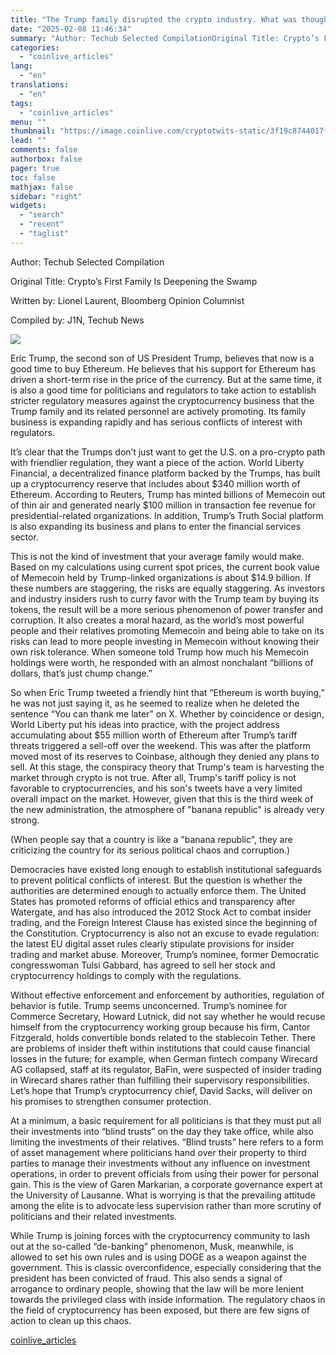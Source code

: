 ```yaml
---
title: "The Trump family disrupted the crypto industry. What was thought to be a \"reset\" turned out to be a deep quagmire."
date: "2025-02-08 11:46:34"
summary: "Author: Techub Selected CompilationOriginal Title: Crypto’s First Family Is Deepening the SwampWritten by: Lionel Laurent, Bloomberg Opinion ColumnistCompiled by: J1N, Techub News Eric Trump, the second son of US President Trump, believes that now is a good time to buy Ethereum. He believes that his support for Ethereum has driven..."
categories:
  - "coinlive_articles"
lang:
  - "en"
translations:
  - "en"
tags:
  - "coinlive_articles"
menu: ""
thumbnail: "https://image.coinlive.com/cryptotwits-static/3f19c8744017f0b0f728c7875a124b5e.jpg"
lead: ""
comments: false
authorbox: false
pager: true
toc: false
mathjax: false
sidebar: "right"
widgets:
  - "search"
  - "recent"
  - "taglist"
---
```


Author: Techub Selected Compilation

Original Title: Crypto’s First Family Is Deepening the Swamp

Written by: Lionel Laurent, Bloomberg Opinion Columnist

Compiled by: J1N, Techub News

![](https://img.jinse.cn/7347467_image3.png)

Eric Trump, the second son of US President Trump, believes that now is a good time to buy Ethereum. He believes that his support for Ethereum has driven a short-term rise in the price of the currency. But at the same time, it is also a good time for politicians and regulators to take action to establish stricter regulatory measures against the cryptocurrency business that the Trump family and its related personnel are actively promoting. Its family business is expanding rapidly and has serious conflicts of interest with regulators.

It’s clear that the Trumps don’t just want to get the U.S. on a pro-crypto path with friendlier regulation, they want a piece of the action. World Liberty Financial, a decentralized finance platform backed by the Trumps, has built up a cryptocurrency reserve that includes about $340 million worth of Ethereum. According to Reuters, Trump has minted billions of Memecoin out of thin air and generated nearly $100 million in transaction fee revenue for presidential-related organizations. In addition, Trump’s Truth Social platform is also expanding its business and plans to enter the financial services sector.

This is not the kind of investment that your average family would make. Based on my calculations using current spot prices, the current book value of Memecoin held by Trump-linked organizations is about $14.9 billion. If these numbers are staggering, the risks are equally staggering. As investors and industry insiders rush to curry favor with the Trump team by buying its tokens, the result will be a more serious phenomenon of power transfer and corruption. It also creates a moral hazard, as the world’s most powerful people and their relatives promoting Memecoin and being able to take on its risks can lead to more people investing in Memecoin without knowing their own risk tolerance. When someone told Trump how much his Memecoin holdings were worth, he responded with an almost nonchalant “billions of dollars, that’s just chump change.”

So when Eric Trump tweeted a friendly hint that “Ethereum is worth buying,” he was not just saying it, as he seemed to realize when he deleted the sentence “You can thank me later” on X. Whether by coincidence or design, World Liberty put his ideas into practice, with the project address accumulating about $55 million worth of Ethereum after Trump’s tariff threats triggered a sell-off over the weekend. This was after the platform moved most of its reserves to Coinbase, although they denied any plans to sell. At this stage, the conspiracy theory that Trump's team is harvesting the market through crypto is not true. After all, Trump's tariff policy is not favorable to cryptocurrencies, and his son's tweets have a very limited overall impact on the market. However, given that this is the third week of the new administration, the atmosphere of "banana republic" is already very strong.

(When people say that a country is like a "banana republic", they are criticizing the country for its serious political chaos and corruption.)

Democracies have existed long enough to establish institutional safeguards to prevent political conflicts of interest. But the question is whether the authorities are determined enough to actually enforce them. The United States has promoted reforms of official ethics and transparency after Watergate, and has also introduced the 2012 Stock Act to combat insider trading, and the Foreign Interest Clause has existed since the beginning of the Constitution. Cryptocurrency is also not an excuse to evade regulation: the latest EU digital asset rules clearly stipulate provisions for insider trading and market abuse. Moreover, Trump’s nominee, former Democratic congresswoman Tulsi Gabbard, has agreed to sell her stock and cryptocurrency holdings to comply with the regulations.

Without effective enforcement and enforcement by authorities, regulation of behavior is futile. Trump seems unconcerned. Trump’s nominee for Commerce Secretary, Howard Lutnick, did not say whether he would recuse himself from the cryptocurrency working group because his firm, Cantor Fitzgerald, holds convertible bonds related to the stablecoin Tether. There are problems of insider theft within institutions that could cause financial losses in the future; for example, when German fintech company Wirecard AG collapsed, staff at its regulator, BaFin, were suspected of insider trading in Wirecard shares rather than fulfilling their supervisory responsibilities. Let’s hope that Trump’s cryptocurrency chief, David Sacks, will deliver on his promises to strengthen consumer protection.

At a minimum, a basic requirement for all politicians is that they must put all their investments into “blind trusts” on the day they take office, while also limiting the investments of their relatives. “Blind trusts” here refers to a form of asset management where politicians hand over their property to third parties to manage their investments without any influence on investment operations, in order to prevent officials from using their power for personal gain. This is the view of Garen Markarian, a corporate governance expert at the University of Lausanne. What is worrying is that the prevailing attitude among the elite is to advocate less supervision rather than more scrutiny of politicians and their related investments.

While Trump is joining forces with the cryptocurrency community to lash out at the so-called “de-banking” phenomenon, Musk, meanwhile, is allowed to set his own rules and is using DOGE as a weapon against the government. This is classic overconfidence, especially considering that the president has been convicted of fraud. This also sends a signal of arrogance to ordinary people, showing that the law will be more lenient towards the privileged class with inside information. The regulatory chaos in the field of cryptocurrency has been exposed, but there are few signs of action to clean up this chaos.

[coinlive_articles](https://www.coinlive.com/news/the-trump-family-disrupted-the-crypto-industry-what-was-thought)
